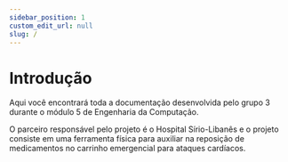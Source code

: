 ```yaml
---
sidebar_position: 1
custom_edit_url: null
slug: /
---
```


# Introdução

Aqui você encontrará toda a documentação desenvolvida pelo grupo 3 durante o módulo 5 de Engenharia da Computação.

O parceiro responsável pelo projeto é o Hospital Sírio-Libanês e o projeto consiste em uma ferramenta física para auxiliar na reposição de medicamentos no carrinho emergencial para ataques cardíacos.